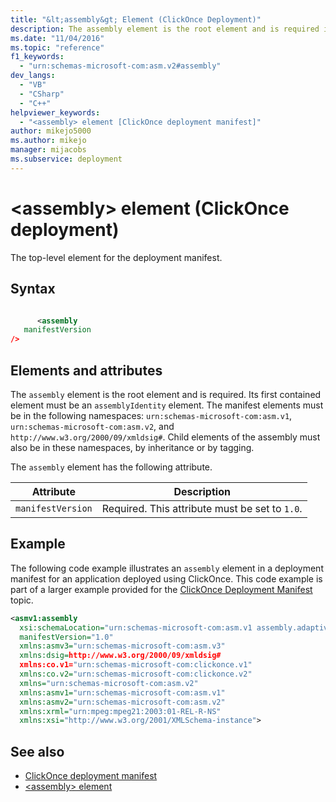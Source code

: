```yaml
---
title: "&lt;assembly&gt; Element (ClickOnce Deployment)"
description: The assembly element is the root element and is required in ClickOnce deployment. Its first contained element must be an assemblyIdentity element.
ms.date: "11/04/2016"
ms.topic: "reference"
f1_keywords:
  - "urn:schemas-microsoft-com:asm.v2#assembly"
dev_langs:
  - "VB"
  - "CSharp"
  - "C++"
helpviewer_keywords:
  - "<assembly> element [ClickOnce deployment manifest]"
author: mikejo5000
ms.author: mikejo
manager: mijacobs
ms.subservice: deployment
---
```

# &lt;assembly&gt; element (ClickOnce deployment)

The top-level element for the deployment manifest.

## Syntax

```xml

      <assembly  
   manifestVersion
/>
```

## Elements and attributes
 The `assembly` element is the root element and is required. Its first contained element must be an `assemblyIdentity` element. The manifest elements must be in the following namespaces: `urn:schemas-microsoft-com:asm.v1`, `urn:schemas-microsoft-com:asm.v2`, and `http://www.w3.org/2000/09/xmldsig#`. Child elements of the assembly must also be in these namespaces, by inheritance or by tagging.

 The `assembly` element has the following attribute.

|Attribute|Description|
|---------------|-----------------|
|`manifestVersion`|Required. This attribute must be set to `1.0`.|

## Example
 The following code example illustrates an `assembly` element in a deployment manifest for an application deployed using ClickOnce. This code example is part of a larger example provided for the [ClickOnce Deployment Manifest](../deployment/clickonce-deployment-manifest.md) topic.

```xml
<asmv1:assembly
  xsi:schemaLocation="urn:schemas-microsoft-com:asm.v1 assembly.adaptive.xsd"
  manifestVersion="1.0"
  xmlns:asmv3="urn:schemas-microsoft-com:asm.v3"
  xmlns:dsig=http://www.w3.org/2000/09/xmldsig#
  xmlns:co.v1="urn:schemas-microsoft-com:clickonce.v1"
  xmlns:co.v2="urn:schemas-microsoft-com:clickonce.v2"
  xmlns="urn:schemas-microsoft-com:asm.v2"
  xmlns:asmv1="urn:schemas-microsoft-com:asm.v1"
  xmlns:asmv2="urn:schemas-microsoft-com:asm.v2"
  xmlns:xrml="urn:mpeg:mpeg21:2003:01-REL-R-NS"
  xmlns:xsi="http://www.w3.org/2001/XMLSchema-instance">
```

## See also
- [ClickOnce deployment manifest](../deployment/clickonce-deployment-manifest.md)
- [\<assembly> element](../deployment/assembly-element-clickonce-application.md)